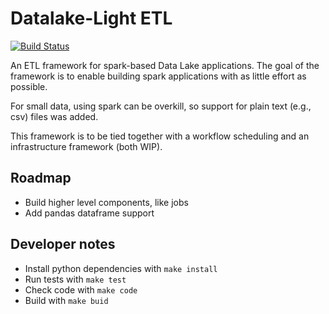 # Datalake-Light ETL

[![Build Status](https://dev.azure.com/ypma-data/dl-light/_apis/build/status/fhcypma.dl-light-etl?branchName=main)](https://dev.azure.com/ypma-data/dl-light/_build/latest?definitionId=6&branchName=main)

An ETL framework for spark-based Data Lake applications.
The goal of the framework is to enable building spark applications with as little effort as possible.

For small data, using spark can be overkill, so support for plain text (e.g., csv) files was added.

This framework is to be tied together with a workflow scheduling and an infrastructure framework (both WIP).

## Roadmap

* Build higher level components, like jobs
* Add pandas dataframe support

## Developer notes

* Install python dependencies with `make install`
* Run tests with `make test`
* Check code with `make code`
* Build with `make buid`